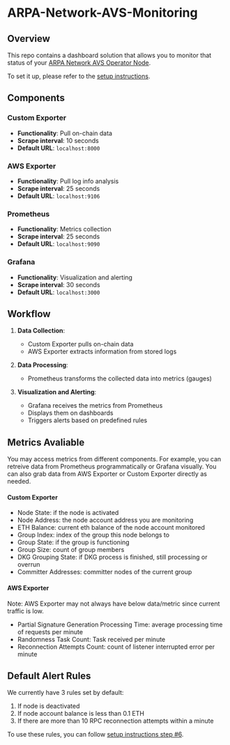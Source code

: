 # ARPA-Network-AVS-Monitoring
## Overview

This repo contains a dashboard solution that allows you to monitor that status of your [ARPA Network AVS Operator Node](https://github.com/arPA-Network/BLS-TSS-Network/).

To set it up, please refer to the [setup instructions](docs/setup-instructions.md).

## Components

### Custom Exporter
- **Functionality**: Pull on-chain data
- **Scrape interval**: 10 seconds
- **Default URL**: `localhost:8000`

### AWS Exporter
- **Functionality**: Pull log info analysis
- **Scrape interval**: 25 seconds
- **Default URL**: `localhost:9106`

### Prometheus
- **Functionality**: Metrics collection
- **Scrape interval**: 25 seconds
- **Default URL**: `localhost:9090`

### Grafana
- **Functionality**: Visualization and alerting
- **Scrape interval**: 30 seconds
- **Default URL**: `localhost:3000`

## Workflow

1. **Data Collection**: 
   - Custom Exporter pulls on-chain data
   - AWS Exporter extracts information from stored logs

2. **Data Processing**: 
   - Prometheus transforms the collected data into metrics (gauges)

3. **Visualization and Alerting**: 
   - Grafana receives the metrics from Prometheus
   - Displays them on dashboards
   - Triggers alerts based on predefined rules

## Metrics Avaliable

You may access metrics from different components. For example, you can retreive data from Prometheus programmatically or Grafana visually. You can also grab data from AWS Exporter or Custom Exporter directly as needed. 

#### Custom Exporter
- Node State: if the node is activated 
- Node Address: the node account address you are monitoring 
- ETH Balance: current eth balance of the node account monitored 
- Group Index: index of the group this node belongs to 
- Group State: if the group is functioning 
- Group Size: count of group members 
- DKG Grouping State: if DKG process is finished, still processing or overrun 
- Committer Addresses: committer nodes of the current group 

#### AWS Exporter

Note: AWS Exporter may not always have below data/metric since current traffic is low.

- Partial Signature Generation Processing Time: average processing time of requests per minute 
- Randomness Task Count: Task received per minute 
- Reconnection Attempts Count: count of listener interrupted error per minute 

## Default Alert Rules

We currently have 3 rules set by default:

1. If node is deactivated
2. If node account balance is less than 0.1 ETH
3. If there are more than 10 RPC reconnection attempts within a minute

To use these rules, you can follow [setup instructions step #6](docs/setup-instructions.md#step-6-optional-set-up-alert-rules).
